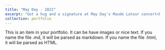 ```yaml
---
title: "May Day - 2022"
excerpt: "Got a hug and a signature at May Day's Maude Latour concert<br/><img src='/images/pura_vida//maude.jpg'>"
collection: portfolio
---
```


This is an item in your portfolio. It can be have images or nice text. If you name the file .md, it will be parsed as markdown. If you name the file .html, it will be parsed as HTML. 
